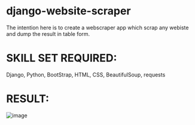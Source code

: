# django-website-scraper
The intention here is to create a webscraper app which scrap any webiste and dump the result in table form. 

# SKILL SET REQUIRED:
 Django, Python, BootStrap, HTML, CSS, BeautifulSoup, requests


# RESULT:
![image](https://user-images.githubusercontent.com/46977634/92298508-6a169900-ef41-11ea-9063-36118c3ebb58.png)
